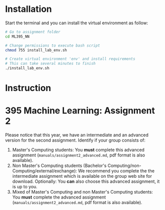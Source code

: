 # Installation

Start the terminal and you can install the virtual environment as follow:

```bash
# Go to assignment folder
cd ML395_NN

# Change permissions to execute bash script
chmod 755 install_lab_env.sh

# Create virtual environment 'env' and install requirements
# This can take several minutes to finish
./install_lab_env.sh
```

# Instruction

395 Machine Learning: Assignment 2
=====================================

Please notice that this year, we have an intermediate and an advanced version
for the second assignment. Identify if your group consists of:

1. Master's Computing students: You **must** complete this advanced assignment
(`manuals/assignment2_advanced.md`, pdf format is also available).
2. Non Master's Computing students
(Bachelor's Computing/non-Computing/external/exchange): We recommend you
complete the the intermediate assignment which is available on the group web
site for download. Optionally: You **can** also choose this advanced assignment,
 it is up to you.
3. Mixed of Master's Computing and non Master's Computing students: You
 **must** complete the advanced assignment (`manuals/assignment2_advanced.md`,
 pdf format is also available).
